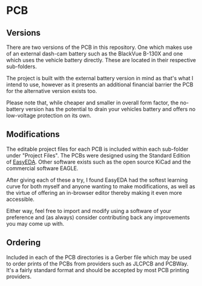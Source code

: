 # PCB
## Versions
There are two versions of the PCB in this repository. One which makes use of an external dash-cam battery such as the BlackVue B-130X and one which uses the vehicle battery directly. These are located in their respective sub-folders.

The project is built with the external battery version in mind as that's what I intend to use, however as it presents an additional financial barrier the PCB for the alternative version exists too.

Please note that, while cheaper and smaller in overall form factor, the no-battery version has the potential to drain your vehicles battery and offers no low-voltage protection on its own.

## Modifications
The editable project files for each PCB is included within each sub-folder under "Project Files". The PCBs were designed using the Standard Edition of [EasyEDA](https://easyeda.com). Other software exists such as the open source KiCad and the commercial software EAGLE.

After giving each of these a try, I found EasyEDA had the softest learning curve for both myself and anyone wanting to make modifications, as well as the virtue of offering an in-browser editor thereby making it even more accessible.

Either way, feel free to import and modify using a software of your preference and (as always) consider contributing back any improvements you may come up with.

## Ordering
Included in each of the PCB directories is a Gerber file which may be used to order prints of the PCBs from providers such as JLCPCB and PCBWay. It's a fairly standard format and should be accepted by most PCB printing providers.
